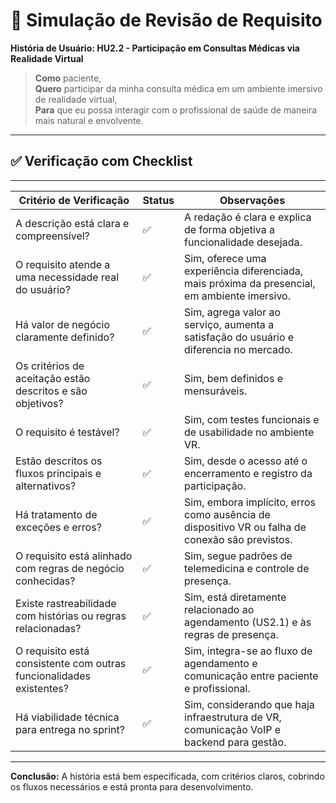 # 🧪 Simulação de Revisão de Requisito

**História de Usuário: HU2.2 - Participação em Consultas Médicas via Realidade Virtual**

> **Como** paciente,  
> **Quero** participar da minha consulta médica em um ambiente imersivo de realidade virtual,  
> **Para** que eu possa interagir com o profissional de saúde de maneira mais natural e envolvente.

---

## ✅ Verificação com Checklist
---------------------------------------------------------------------------------------------------------------------------------
| Critério de Verificação                                              | Status | Observações                                                                                   |
|----------------------------------------------------------------------|--------|-----------------------------------------------------------------------------------------------|
| A descrição está clara e compreensível?                              | ✅     | A redação é clara e explica de forma objetiva a funcionalidade desejada.                      |
| O requisito atende a uma necessidade real do usuário?                | ✅     | Sim, oferece uma experiência diferenciada, mais próxima da presencial, em ambiente imersivo.  |
| Há valor de negócio claramente definido?                             | ✅     | Sim, agrega valor ao serviço, aumenta a satisfação do usuário e diferencia no mercado.        |
| Os critérios de aceitação estão descritos e são objetivos?           | ✅     | Sim, bem definidos e mensuráveis.                                                             |
| O requisito é testável?                                              | ✅     | Sim, com testes funcionais e de usabilidade no ambiente VR.                                   |
| Estão descritos os fluxos principais e alternativos?                 | ✅     | Sim, desde o acesso até o encerramento e registro da participação.                            |
| Há tratamento de exceções e erros?                                   | ✅     | Sim, embora implícito, erros como ausência de dispositivo VR ou falha de conexão são previstos.| 
| O requisito está alinhado com regras de negócio conhecidas?          | ✅     | Sim, segue padrões de telemedicina e controle de presença.                                    |
| Existe rastreabilidade com histórias ou regras relacionadas?         | ✅     | Sim, está diretamente relacionado ao agendamento (US2.1) e às regras de presença.             |
| O requisito está consistente com outras funcionalidades existentes?  | ✅     | Sim, integra-se ao fluxo de agendamento e comunicação entre paciente e profissional.          |
| Há viabilidade técnica para entrega no sprint?                       | ✅     | Sim, considerando que haja infraestrutura de VR, comunicação VoIP e backend para gestão.      |
-------------------------------------------------------------------------------------------------------------------------------------

**Conclusão:** A história está bem especificada, com critérios claros, cobrindo os fluxos necessários e está pronta para desenvolvimento.

